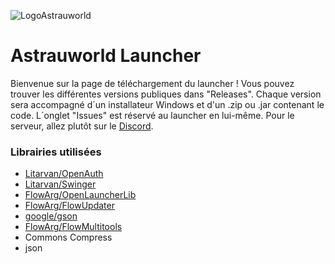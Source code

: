 ![LogoAstrauworld](https://user-images.githubusercontent.com/97166376/151148989-401e8466-3367-4978-9d1f-2bb52589e04a.png)
# Astrauworld Launcher
Bienvenue sur la page de téléchargement du launcher !
Vous pouvez trouver les différentes versions publiques dans "Releases".
Chaque version sera accompagné d´un installateur Windows et d'un .zip ou .jar contenant le code.
L´onglet "Issues" est réservé au launcher en lui-même. Pour le serveur, allez plutôt sur le [Discord](https://discord.gg/JTWPq3Eyne).
### Librairies utilisées
- [Litarvan/OpenAuth](https://github.com/Litarvan/OpenAuth)
- [Litarvan/Swinger](https://github.com/Litarvan/Swinger)
- [FlowArg/OpenLauncherLib](https://github.com/FlowArg/OpenLauncherLib)
- [FlowArg/FlowUpdater](https://github.com/FlowArg/FlowUpdater)
- [google/gson](https://github.com/google/gson)
- [FlowArg/FlowMultitools](https://github.com/FlowArg/FlowMultitools)
- Commons Compress
- json